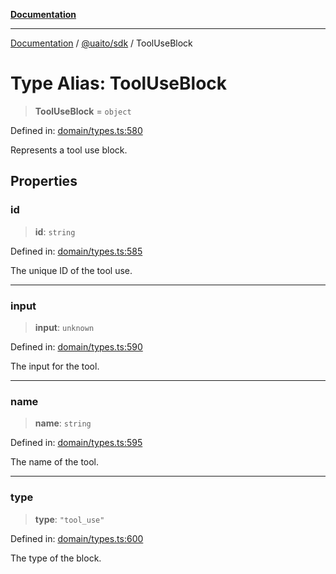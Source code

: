 [**Documentation**](../../../README.md)

***

[Documentation](../../../README.md) / [@uaito/sdk](../README.md) / ToolUseBlock

# Type Alias: ToolUseBlock

> **ToolUseBlock** = `object`

Defined in: [domain/types.ts:580](https://github.com/elribonazo/uaito/blob/c5e0764fa2080732da4f0526013c776c67e45bf1/packages/sdk/src/domain/types.ts#L580)

Represents a tool use block.

## Properties

### id

> **id**: `string`

Defined in: [domain/types.ts:585](https://github.com/elribonazo/uaito/blob/c5e0764fa2080732da4f0526013c776c67e45bf1/packages/sdk/src/domain/types.ts#L585)

The unique ID of the tool use.

***

### input

> **input**: `unknown`

Defined in: [domain/types.ts:590](https://github.com/elribonazo/uaito/blob/c5e0764fa2080732da4f0526013c776c67e45bf1/packages/sdk/src/domain/types.ts#L590)

The input for the tool.

***

### name

> **name**: `string`

Defined in: [domain/types.ts:595](https://github.com/elribonazo/uaito/blob/c5e0764fa2080732da4f0526013c776c67e45bf1/packages/sdk/src/domain/types.ts#L595)

The name of the tool.

***

### type

> **type**: `"tool_use"`

Defined in: [domain/types.ts:600](https://github.com/elribonazo/uaito/blob/c5e0764fa2080732da4f0526013c776c67e45bf1/packages/sdk/src/domain/types.ts#L600)

The type of the block.
